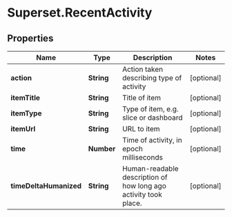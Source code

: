# Superset.RecentActivity

## Properties
Name | Type | Description | Notes
------------ | ------------- | ------------- | -------------
**action** | **String** | Action taken describing type of activity | [optional] 
**itemTitle** | **String** | Title of item | [optional] 
**itemType** | **String** | Type of item, e.g. slice or dashboard | [optional] 
**itemUrl** | **String** | URL to item | [optional] 
**time** | **Number** | Time of activity, in epoch milliseconds | [optional] 
**timeDeltaHumanized** | **String** | Human-readable description of how long ago activity took place. | [optional] 
